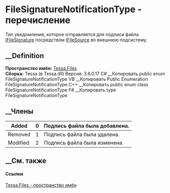 # FileSignatureNotificationType - перечисление
Тип уведомления, которое отправляется для подписи файла
[IFileSignature](T_Tessa_Files_IFileSignature.htm) посредством
[IFileSource](T_Tessa_Files_IFileSource.htm) во внешнюю подсистему.
## __Definition
 **Пространство имён:** [Tessa.Files](N_Tessa_Files.htm)  
 **Сборка:** Tessa (в Tessa.dll) Версия: 3.6.0.17
C# __Копировать
     public enum FileSignatureNotificationType
VB __Копировать
     Public Enumeration FileSignatureNotificationType
C++ __Копировать
     public enum class FileSignatureNotificationType
F# __Копировать
     type FileSignatureNotificationType
##  __Члены
Added| 0|  Подпись файла была добавлена.  
---|---|---  
Removed| 1|  Подпись файла была удалена.  
Modified| 2|  Подпись файла была изменена.  
## __См. также
#### Ссылки
[Tessa.Files - пространство имён](N_Tessa_Files.htm)
